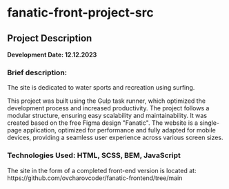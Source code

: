 # fanatic-front-project-src
<h2>Project Description</h2>
<b>Development Date: 12.12.2023</b>
<h3>Brief description:</h3>
<p>The site is dedicated to water sports and recreation using surfing.</p>
<p>This project was built using the Gulp task runner, which optimized the development process and increased productivity. The project follows a modular structure, ensuring easy scalability and maintainability. It was created based on the free Figma design "Fanatic". The website is a single-page application, optimized for performance and fully adapted for mobile devices, providing a seamless user experience across various screen sizes.</p>

<h3>Technologies Used: HTML, SCSS, BEM, JavaScript</h3>

<p>The site in the form of a completed front-end version is located at: https://github.com/ovcharovcoder/fanatic-frontend/tree/main</p>



